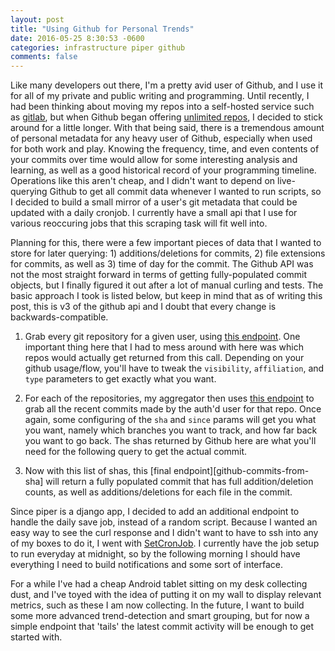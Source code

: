 ```yaml
---
layout: post
title: "Using Github for Personal Trends"
date: 2016-05-25 8:30:53 -0600
categories: infrastructure piper github
comments: false
---
```


Like many developers out there, I'm a pretty avid user of Github, and I use it for all of my private and public writing and programming. Until recently, I had been thinking about moving my repos into a self-hosted service such as [gitlab][gitlab], but when Github began offering [unlimited repos][unlimited-repos], I decided to stick around for a little longer. With that being said, there is a tremendous amount of personal metadata for any heavy user of Github, especially when used for both work and play. Knowing the frequency, time, and even contents of your commits over time would allow for some interesting analysis and learning, as well as a good historical record of your programming timeline. Operations like this aren't cheap, and I didn't want to depend on live-querying Github to get all commit data whenever I wanted to run scripts, so I decided to build a small mirror of a user's git metadata that could be updated with a daily cronjob. I currently have a small api that I use for various reoccuring jobs that this scraping task will fit well into.

Planning for this, there were a few important pieces of data that I wanted to
store for later querying: 1) additions/deletions for commits, 2) file
extensions for commits, as well as 3) time of day for the commit. The Github
API was not the most straight forward in terms of getting fully-populated
commit objects, but I finally figured it out after a lot of manual curling and
tests. The basic approach I took is listed below, but keep in mind that
as of writing this post, this is v3 of the github api and I doubt that every change is backwards-compatible.

1. Grab every git repository for a given user, using [this endpoint][github-get-repos]. One important thing here that I had to mess around with here was which repos would actually get returned from this call. Depending on your github usage/flow, you'll have to tweak the `visibility`, `affiliation`, and `type` parameters to get exactly what you want.

2. For each of the repositories, my aggregator then uses [this endpoint][github-get-commits-for-repo] to grab all the recent commits made by the auth'd user for that repo. Once again, some configuring of the `sha` and `since` params will get you what you want, namely which branches you want to track, and how far back you want to go back. The shas returned by Github here are what you'll need for the following query to get the actual commit.

3. Now with this list of shas, this [final endpoint][github-commits-from-sha]
   will return a fully populated commit that has full addition/deletion counts,
   as well as additions/deletions for each file in the commit.

Since piper is a django app, I decided to add an additional endpoint to handle
the daily save job, instead of a random script. Because I wanted an easy way to
see the curl response and I didn't want to have to ssh into any of my boxes to
do it, I went with [SetCronJob][set-cron-job]. I currently have the job setup
to run everyday at midnight, so by the following morning I should have
everything I need to build notifications and some sort of interface. 

For a while I've had a cheap Android tablet sitting on my desk collecting dust,
and I've toyed with the idea of putting it on my wall to display relevant
metrics, such as these I am now collecting. In the future, I want to build some
more advanced trend-detection and smart grouping, but for now a simple endpoint
that 'tails' the latest commit activity will be enough to get started with.






[unlimited-repos]: https://github.com/blog/2164-introducing-unlimited-private-repositories
[gitlab]: https://about.gitlab.com/
[github-get-repos]: https://developer.github.com/v3/repos/#list-your-repositories
[github-get-commits-for-repo]: https://developer.github.com/v3/repos/commits/#list-commits-on-a-repository
[github-get-commits-from-sha]: https://developer.github.com/v3/repos/commits/#get-a-single-commit
[set-cron-job]: https://www.setcronjob.com/
